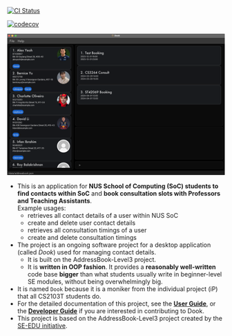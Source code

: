[![CI Status](https://github.com/se-edu/addressbook-level3/workflows/Java%20CI/badge.svg)](https://github.com/se-edu/addressbook-level3/actions)

[![codecov](https://codecov.io/gh/AY2324S2-CS2103T-W11-3/tp/graph/badge.svg?token=F7G5FM6BNJ)](https://codecov.io/gh/AY2324S2-CS2103T-W11-3/tp)

![Ui](docs/images/NewUI.png)

* This is an application for **NUS School of Computing (SoC) students to find contacts within SoC** and **book consultation slots with Professors and Teaching Assistants**.<br>
  Example usages:
  * retrieves all contact details of a user within NUS SoC
  * create and delete user contact details
  * retrieves all consultation timings of a user
  * create and delete consultation timings
* The project is an ongoing software project for a desktop application (called _Dook_) used for managing contact details.
  * It is built on the AddressBook-Level3 project.
  * It is **written in OOP fashion**. It provides a **reasonably well-written** code base **bigger** than what students usually write in beginner-level SE modules, without being overwhelmingly big.
* It is named `Dook` because it is a moniker from the individual project (iP) that all CS2103T students do.
* For the detailed documentation of this project, see the **[User Guide](https://github.com/AY2324S2-CS2103T-W11-3/tp/blob/master/docs/UserGuide.md)**, or the **[Developer Guide](https://github.com/AY2324S2-CS2103T-W11-3/tp/blob/master/docs/DeveloperGuide.md)** if you are interested in contributing to Dook.
* This project is based on the AddressBook-Level3 project created by the [SE-EDU initiative](https://se-education.org).
